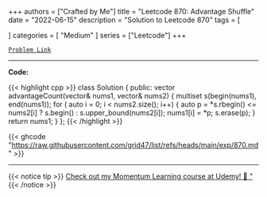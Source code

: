 
+++
authors = ["Crafted by Me"]
title = "Leetcode 870: Advantage Shuffle"
date = "2022-06-15"
description = "Solution to Leetcode 870"
tags = [
    
]
categories = [
    "Medium"
]
series = ["Leetcode"]
+++



[`Problem Link`](https://leetcode.com/problems/advantage-shuffle/description/)

---

**Code:**

{{< highlight cpp >}}
class Solution {
public:
    vector<int> advantageCount(vector<int>& nums1, vector<int>& nums2) {
        multiset<int> s(begin(nums1), end(nums1));
        for ( auto i = 0; i < nums2.size(); i++) {
            auto p = *s.rbegin() <= nums2[i] ? s.begin() : s.upper_bound(nums2[i]);
            nums1[i] = *p;
            s.erase(p);
        }
        return nums1;
    }
};
{{< /highlight >}}

{{< ghcode "https://raw.githubusercontent.com/grid47/list/refs/heads/main/exp/870.md" >}}

---



{{< notice tip >}}
[Check out my Momentum Learning course at Udemy! 🚀 "](https://www.udemy.com/course/blind-75-the-data-structures-and-algorithms-essentials/)
{{< /notice >}}

